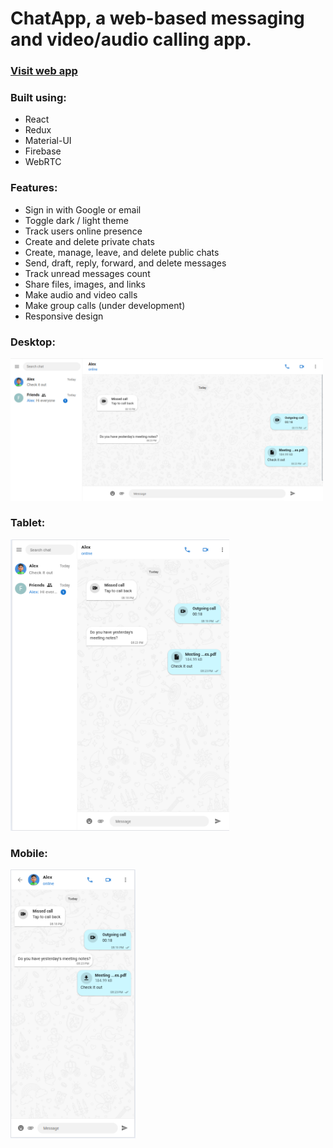 # ChatApp, a web-based messaging and video/audio calling app.

### <a href="https://dn-chat-app.netlify.app" target="_blank">Visit web app</a>

### Built using:

- React
- Redux
- Material-UI
- Firebase
- WebRTC

### Features:

- Sign in with Google or email
- Toggle dark / light theme
- Track users online presence 
- Create and delete private chats
- Create, manage, leave, and delete public chats
- Send, draft, reply, forward, and delete messages
- Track unread messages count 
- Share files, images, and links
- Make audio and video calls
- Make group calls (under development)
- Responsive design

### Desktop:

<img src="https://github.com/dagm1425/chat-app/blob/main/images/desktop.png" alt="Desktop" width="500">

### Tablet:

<img src="https://github.com/dagm1425/chat-app/blob/main/images/tablet.png" alt="Tablet" width="350">

### Mobile:

<img src="https://github.com/dagm1425/chat-app/blob/main/images/mobile.png" alt="Mobile" width="200">
